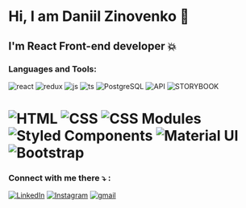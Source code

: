 # Hi, I am Daniil Zinovenko  👾

##  I'm React Front-end developer 💥 

### Languages and Tools:
![react](https://img.shields.io/badge/react-282828?style=for-the-badge&logo=react) 
![redux](https://img.shields.io/badge/redux-282828?style=for-the-badge&logo=redux) 
![js](https://img.shields.io/badge/javascript-282828?style=for-the-badge&logo=javascript) 
![ts](https://img.shields.io/badge/typescript-282828?style=for-the-badge&logo=typescript) 
![PostgreSQL](https://img.shields.io/badge/-PostgreSQL-282828?style=for-the-badge&logo=PostgreSQL&logoColor=FFFFFF)
![API](https://img.shields.io/badge/-REST&#032;API-282828?style=for-the-badge)
![STORYBOOK](https://img.shields.io/badge/-StoryBook-090909?style=for-the-badge)

# ![HTML](https://img.shields.io/badge/-HTML-282828?style=for-the-badge&logo=html5&logoColor=9966CC) ![CSS](https://img.shields.io/badge/-CSS-282828?style=for-the-badge&logo=css3&logoColor=9966CC) ![CSS Modules](https://img.shields.io/badge/-CSS&#032;Modules-282828?style=for-the-badge&logo=less&logoColor=9966CC) ![Styled Components](https://img.shields.io/badge/-Styled&#032;Components-282828?style=for-the-badge&) ![Material UI](https://img.shields.io/badge/-Material&#032;UI-282828?style=for-the-badge&) ![Bootstrap](https://img.shields.io/badge/-Bootstrap-282828?style=for-the-badge&)

### Connect with me there ⤵ :


[![LinkedIn](https://img.shields.io/badge/-LinkedIn-282c34?style=for-the-badge&logo=LinkedIn&logoColor=9966CC)][linkedin]
[![Instagram](https://img.shields.io/badge/-Instagram-282c34?style=for-the-badge&logo=instagram&logoColor=9966CC)][instagram]
[![gmail](https://img.shields.io/badge/-mail-282c34?style=for-the-badge&logo=gmail&logoColor=9966CC)][gmail]

[instagram]: https://www.instagram.com/d.slide.z/
[linkedin]: https://www.linkedin.com/in/daniil-zinovenko-b01878229/
[gmail]: daniilzinovenko@gmail.com
